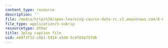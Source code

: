 ```yaml
---
content_type: resource
description: ''
file: /media/https%3A/open-learning-course-data-rc.s3.amazonaws.com/8-05-quantum-physics-ii-fall-2013/e68f3f12c6b15914a5d45c4f81b75fd6_TUenwZezzdk.vtt
file_type: application/x-subrip
resourcetype: Other
title: 3play caption file
uid: e68f3f12-c6b1-5914-a5d4-5c4f81b75fd6
---
```

